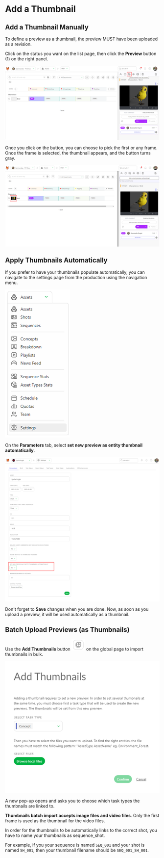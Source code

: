 # Add a Thumbnail
## Add a Thumbnail Manually

To define a preview as a thumbnail, the preview MUST have been uploaded as a revision.

Click on the status you want on the list page, then click the **Preview** button (1) on the right panel.

![Thumbnail Button](../img/getting-started/pannel_history.png)

Once you click on the button, you can choose to pick the first or any frame. Once the frame is selected, the thumbnail appears, and the button turns gray.

![Thumbnail Applied](../img/getting-started/pannel_history_thumbnail.png)


## Apply Thumbnails Automatically

If you prefer to have your thumbnails populate automatically, you can navigate to the settings page from the production using the navigation menu.

![Settings Menu](../img/getting-started/drop_down_menu_setting.png)

On the **Parameters** tab, select **set new preview as entity thumbnail automatically**.

![Settings Preview Auto](../img/getting-started/setting_preview_auto.png)

Don't forget to **Save** changes when you are done. Now, as soon as you upload a preview, it will be used automatically as a thumbnail.

## Batch Upload Previews (as Thumbnails)

Use the **Add Thumbnails** button ![Add Thumbnails Button](../img/getting-started/add_thumbnails.png) on the global page to import thumbnails in bulk.

![History](../img/getting-started/add_thumbnails_menu.png)

A new pop-up opens and asks you to choose which task types the thumbnails are linked to.

**Thumbnails batch import accepts image files and video files**. Only the first frame is used as the thumbnail for the video files.

In order for the thumbnails to be automatically links to the correct shot, you have to name your thumbnails as sequence_shot.

For example, if you your sequence is named `SEQ_001` and your shot is named `SH_001`, then your thumbnail filename should be `SEQ_001_SH_001`.
